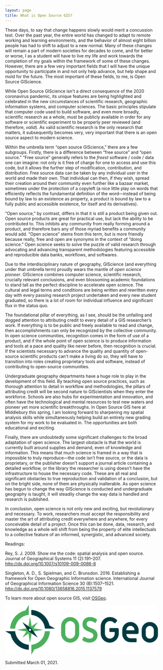 ```yaml
---
layout: page
title: What is Open Source GIS?
---
```


These days, to say that change happens slowly would merit a concussion test. Over the past year, the entire world has changed to adapt to remote working and learning environments, and the behavior of almost eight billion people has had to shift to adjust to a new normal. Many of these changes will remain a part of modern societies for decades to come, and for better or worse, I as a student will have to live my life and work towards the completion of my goals within the framework of some of these changes. However, there are a few very important fields that I will have the unique opportunity to participate in and not only help advance, but help shape and mold for the future. The most important of these fields, to me, is Open Source GIScience.

While Open Source GIScience isn't a direct consequence of the 2020 coronavirus pandemic, its unique features are being highlighted and celebrated in the new circumstances of scientific research, geographic information systems, and computer sciences. The basic principles stipulate that computer code used to build software, and even more broadly, scientific research as a whole, must be publicly available in order for any software or scientific experiment to be properly peer reviewed (and therefore, *valid*). As valid scientific research is the only research that matters, it subsequently becomes very, very important that there is an open source aspect to modern science.

Within the umbrella term “open source GIScience,” there are a few subgroups. Firstly, there is a difference between “free source” and “open source.” “Free source” generally refers to the *freest* software / code / data one can imagine: not only is it free of charge for one to access and use this code, but it allows the further step of modification, contribution, and distribution. Free source data can be taken by any individual user in the world and made their own. That individual can then, if they wish, spread their creation around their community even further like a bazaar market, sometimes under the protection of a copyleft (a nice little play on words that efficiently reflects the fundamental definition of the word—instead of being bound by law to an existence as property, a product is bound by law to a fully public and accessible existence, for itself and its derivatives).

“Open source,” by contrast, differs in that it is still a product being given out. Open source products are great for practical use, but lack the ability to be contributed to. This inhibits any community from really forming around a product, and therefore bars any of those myriad benefits a community would add. “Open science” stems from this term, but is more friendly because really, free and open are synonyms in the context of “doing science.” Open science seeks to solve the puzzle of valid research through advocating and advancing transparent methodologies featuring accessible and reproducible data banks, workflows, and softwares.

Due to the interdisciplinary nature of geography, GIScience (and everything under that umbrella term) proudly wears the mantle of *open science pioneer*. GIScience combines computer science, scientific research, crucially relevant conclusions, and even blossoming academic foundations to stand tall as the perfect discipline to accelerate open science. The cultural and legal terms and conditions are being written and rewritten every day with every passing research project undertaken and every new student graduated, so there is a lot of room for individual influence and significant flux in the status quo.

The foundational pillar of everything, as I see, should be the unfailing and dogged attention to attributing credit to every detail of a GIS researcher’s work. If everything is to be public and freely available to read and change, then accomplishments can only be recognized by the collective community. In open science communities, recognition comes in the form of use of a product, and if the whole point of open science is to produce information and tools at a pace and quality like never before, then recognition is crucial. If the scientists necessary to advance the quality and quantity of open-source scientific products can't make a living do so, they will have to transition into roles creating proprietary tools and software, instead of contributing to open-source communities.

Undergraduate geography departments have a huge role to play in the development of this field. By teaching open source practices, such as thorough attention to detail in workflow and methodologies, the pillars of attributing credit will be second nature to GIScientists when they enter the workforce. Schools are also hubs for experimentation and innovation, and often have the technological and mental resources to test new waters and pioneer yet more scientific breakthroughs. In Open Source GIS here at Middlebury this spring, I am looking forward to sharpening my spatial analysis skills while simultaneously helping build an entirely new grading system for my work to be evaluated in. The opportunities are both educational and exciting.

Finally, there are undoubtedly some significant challenges to the broad adaptation of open science. The largest obstacle is that the world is currently built around supplies and demand, even of knowledge and information. This means that much science is framed in a way that is impossible to truly reproduce—the code isn’t free source, or the data is proprietary, or the publisher doesn't support a journal article containing a detailed workflow, or the library the researcher is using doesn't have the infrastructure to house the necessary code. These are all real and significant obstacles to true reproduction and validation of a conclusion, but on the bright side, none of them are physically inalterable. As open science has begun to change the way GIScience is conducted and undergraduate geography is taught, it will steadily change the way data is handled and research is published.

In conclusion, open science is not only new and exciting, but revolutionary and necessary. To work, researchers must accept the responsibility and master the art of attributing credit everywhere and anywhere, for every conceivable detail of a project. Once this can be done, data, research, and knowledge as a whole will shift from being the property of elite intellectuals to a collective feature of an informed, synergistic, and advanced society.


Readings:

Rey, S. J. 2009. Show me the code: spatial analysis and open source. Journal of Geographical Systems 11 (2):191–207. http://dx.doi.org/10.1007/s10109-009-0086-8

Singleton, A. D., S. Spielman, and C. Brunsdon. 2016. Establishing a framework for Open Geographic Information science. International Journal of Geographical Information Science 30 (8):1507–1521. http://dx.doi.org/10.1080/13658816.2015.1137579


To learn more about open source GIS, visit [OSGeo](https://www.osgeo.org).

[![OSGeo Logo](logo-osgeo.svg)](https://www.osgeo.org/)

Submitted March 01, 2021.
